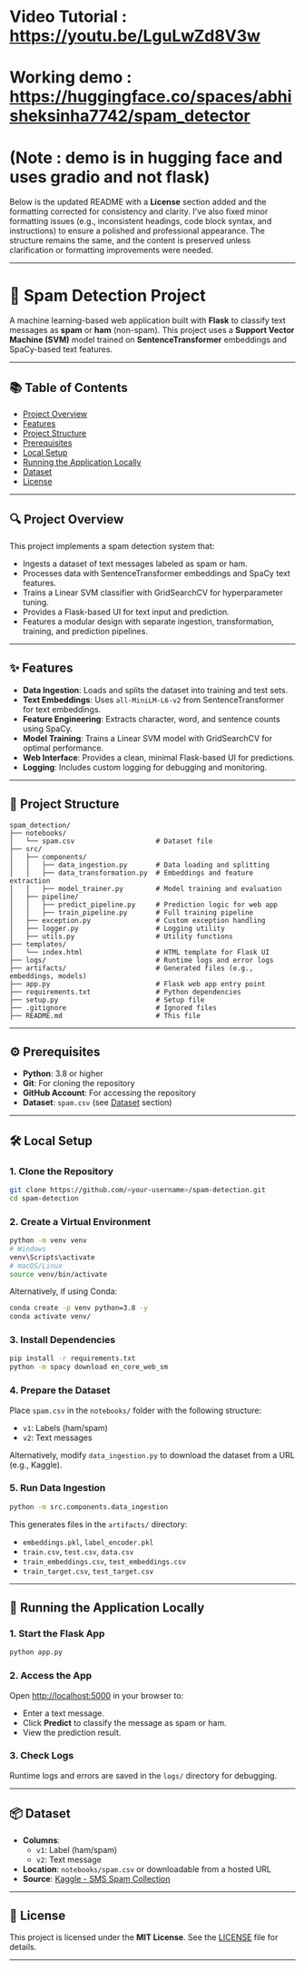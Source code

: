 # Video Tutorial : https://youtu.be/LguLwZd8V3w
# Working demo   : https://huggingface.co/spaces/abhisheksinha7742/spam_detector
# (Note : demo is in hugging face and uses gradio and not flask)
Below is the updated README with a **License** section added and the formatting corrected for consistency and clarity. I've also fixed minor formatting issues (e.g., inconsistent headings, code block syntax, and instructions) to ensure a polished and professional appearance. The structure remains the same, and the content is preserved unless clarification or formatting improvements were needed.

---

# 📧 Spam Detection Project

A machine learning-based web application built with **Flask** to classify text messages as **spam** or **ham** (non-spam). This project uses a **Support Vector Machine (SVM)** model trained on **SentenceTransformer** embeddings and SpaCy-based text features.

---

## 📚 Table of Contents

- [Project Overview](#project-overview)
- [Features](#features)
- [Project Structure](#project-structure)
- [Prerequisites](#prerequisites)
- [Local Setup](#local-setup)
- [Running the Application Locally](#running-the-application-locally)
- [Dataset](#dataset)
- [License](#license)

---

## 🔍 Project Overview

This project implements a spam detection system that:

- Ingests a dataset of text messages labeled as spam or ham.
- Processes data with SentenceTransformer embeddings and SpaCy text features.
- Trains a Linear SVM classifier with GridSearchCV for hyperparameter tuning.
- Provides a Flask-based UI for text input and prediction.
- Features a modular design with separate ingestion, transformation, training, and prediction pipelines.

---

## ✨ Features

- **Data Ingestion**: Loads and splits the dataset into training and test sets.
- **Text Embeddings**: Uses `all-MiniLM-L6-v2` from SentenceTransformer for text embeddings.
- **Feature Engineering**: Extracts character, word, and sentence counts using SpaCy.
- **Model Training**: Trains a Linear SVM model with GridSearchCV for optimal performance.
- **Web Interface**: Provides a clean, minimal Flask-based UI for predictions.
- **Logging**: Includes custom logging for debugging and monitoring.

---

## 📁 Project Structure

```
spam_detection/
├── notebooks/
│   └── spam.csv                    # Dataset file
├── src/
│   ├── components/
│   │   ├── data_ingestion.py       # Data loading and splitting
│   │   ├── data_transformation.py  # Embeddings and feature extraction
│   │   ├── model_trainer.py        # Model training and evaluation
│   ├── pipeline/
│   │   ├── predict_pipeline.py     # Prediction logic for web app
│   │   ├── train_pipeline.py       # Full training pipeline
│   ├── exception.py                # Custom exception handling
│   ├── logger.py                   # Logging utility
│   ├── utils.py                    # Utility functions
├── templates/
│   └── index.html                  # HTML template for Flask UI
├── logs/                           # Runtime logs and error logs
├── artifacts/                      # Generated files (e.g., embeddings, models)
├── app.py                          # Flask web app entry point
├── requirements.txt                # Python dependencies
├── setup.py                        # Setup file
├── .gitignore                      # Ignored files
├── README.md                       # This file
```

---

## ⚙️ Prerequisites

- **Python**: 3.8 or higher
- **Git**: For cloning the repository
- **GitHub Account**: For accessing the repository
- **Dataset**: `spam.csv` (see [Dataset](#dataset) section)

---

## 🛠️ Local Setup

### 1. Clone the Repository

```bash
git clone https://github.com/<your-username>/spam-detection.git
cd spam-detection
```

### 2. Create a Virtual Environment

```bash
python -m venv venv
# Windows
venv\Scripts\activate
# macOS/Linux
source venv/bin/activate
```

Alternatively, if using Conda:

```bash
conda create -p venv python=3.8 -y
conda activate venv/
```

### 3. Install Dependencies

```bash
pip install -r requirements.txt
python -m spacy download en_core_web_sm
```

### 4. Prepare the Dataset

Place `spam.csv` in the `notebooks/` folder with the following structure:

- `v1`: Labels (ham/spam)
- `v2`: Text messages

Alternatively, modify `data_ingestion.py` to download the dataset from a URL (e.g., Kaggle).

### 5. Run Data Ingestion

```bash
python -m src.components.data_ingestion
```

This generates files in the `artifacts/` directory:

- `embeddings.pkl`, `label_encoder.pkl`
- `train.csv`, `test.csv`, `data.csv`
- `train_embeddings.csv`, `test_embeddings.csv`
- `train_target.csv`, `test_target.csv`

---

## 🚀 Running the Application Locally

### 1. Start the Flask App

```bash
python app.py
```

### 2. Access the App

Open [http://localhost:5000](http://localhost:5000) in your browser to:

- Enter a text message.
- Click **Predict** to classify the message as spam or ham.
- View the prediction result.

### 3. Check Logs

Runtime logs and errors are saved in the `logs/` directory for debugging.

---

## 📦 Dataset

- **Columns**:
  - `v1`: Label (ham/spam)
  - `v2`: Text message
- **Location**: `notebooks/spam.csv` or downloadable from a hosted URL
- **Source**: [Kaggle - SMS Spam Collection](https://www.kaggle.com/datasets/uciml/sms-spam-collection-dataset)

---

## 📜 License

This project is licensed under the **MIT License**. See the [LICENSE](LICENSE) file for details.

---

